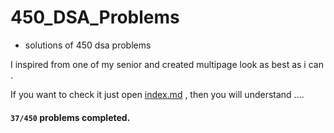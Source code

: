 # 450_DSA_Problems

- solutions of 450 dsa problems 


I inspired from one of my senior and created  multipage look as best as i can .

If you want to check it just open [index.md](index.md) , then you will understand ....


####  `37/450`  problems completed.
